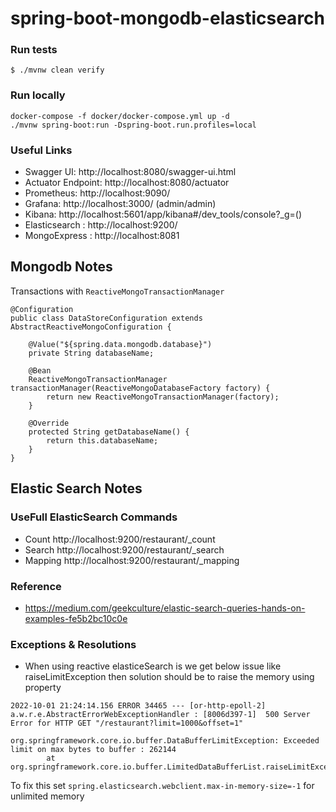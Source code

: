 # spring-boot-mongodb-elasticsearch

### Run tests
`$ ./mvnw clean verify`

### Run locally
```shell
docker-compose -f docker/docker-compose.yml up -d
./mvnw spring-boot:run -Dspring-boot.run.profiles=local
```


### Useful Links
* Swagger UI: http://localhost:8080/swagger-ui.html
* Actuator Endpoint: http://localhost:8080/actuator
* Prometheus: http://localhost:9090/
* Grafana: http://localhost:3000/ (admin/admin)
* Kibana: http://localhost:5601/app/kibana#/dev_tools/console?_g=()
* Elasticsearch : http://localhost:9200/
* MongoExpress : http://localhost:8081

## Mongodb Notes

Transactions with `ReactiveMongoTransactionManager`

```
@Configuration
public class DataStoreConfiguration extends AbstractReactiveMongoConfiguration {

    @Value("${spring.data.mongodb.database}")
    private String databaseName;

    @Bean
    ReactiveMongoTransactionManager transactionManager(ReactiveMongoDatabaseFactory factory) {
        return new ReactiveMongoTransactionManager(factory);
    }

    @Override
    protected String getDatabaseName() {
        return this.databaseName;
    }
}
```

## Elastic Search Notes

### UseFull ElasticSearch Commands
- Count http://localhost:9200/restaurant/_count
- Search http://localhost:9200/restaurant/_search
- Mapping http://localhost:9200/restaurant/_mapping


### Reference
- https://medium.com/geekculture/elastic-search-queries-hands-on-examples-fe5b2bc10c0e

### Exceptions & Resolutions
 * When using reactive elasticeSearch is we get below issue like raiseLimitException then solution should be to raise the memory using property

``` 
2022-10-01 21:24:14.156 ERROR 34465 --- [or-http-epoll-2] a.w.r.e.AbstractErrorWebExceptionHandler : [8006d397-1]  500 Server Error for HTTP GET "/restaurant?limit=1000&offset=1"

org.springframework.core.io.buffer.DataBufferLimitException: Exceeded limit on max bytes to buffer : 262144
        at org.springframework.core.io.buffer.LimitedDataBufferList.raiseLimitException(LimitedDataBufferList.java:99)
```


To fix this set `spring.elasticsearch.webclient.max-in-memory-size=-1` for unlimited memory
